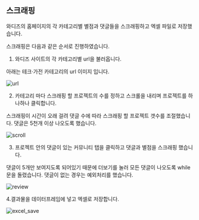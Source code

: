 ## 스크래핑

와디즈의 홈페이지의 각 카테고리별 별점과 댓글들을 스크래핑하고 엑셀 파일로 저장했습니다.

스크래핑은 다음과 같은 순서로 진행하였습니다.

1. 와디즈 사이트의 각 카테고리별 url을 불러옵니다. 
   
아래는 테크·가전 카테고리의 url 이미지 입니다.
  
  ![url](https://user-images.githubusercontent.com/86331136/130009861-950bf04a-3a88-427c-b6fe-43ac8473ff02.png)

2. 카테고리 마다 스크래핑 할 프로젝트의 수를 정하고 스크롤을 내리며 프로젝트를 하나하나 클릭합니다.

스크래핑이 시간이 오래 걸려 댓글 수에 따라 스크래핑 할 프로젝트 갯수를 조절했습니다. 댓글은 5천개 이상 나오도록 했습니다.

![scroll](https://user-images.githubusercontent.com/86331136/130010002-0b814291-6f98-4af6-914e-5f8545993d47.png)

3. 프로젝트 안의 댓글이 있는 커뮤니티 탭을 클릭하고 댓글과 별점을 스크래핑 했습니다.

댓글이 5개만 보여지도록 되어있기 때문에 더보기를 눌러 모든 댓글이 나오도록 while문을 돌렸습니다. 댓글이 없는 경우는 예외처리를 했습니다.

![review](https://user-images.githubusercontent.com/86331136/130010030-f041b1f6-9f7c-42a3-b2f7-ddd5006bb474.png)

4.결과물을 데이터프레임에 넣고 엑셀로 저장합니다.

![excel_save](https://user-images.githubusercontent.com/86331136/130010103-cfaa471d-6ba2-4def-9743-cc0147e1df68.png)
